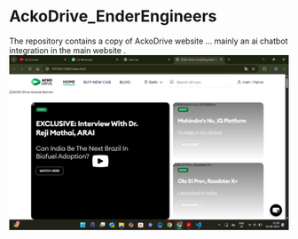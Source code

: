 # AckoDrive_EnderEngineers
The repository contains a copy of AckoDrive website ... mainly an ai chatbot integration in the main website .
![App Screenshot](images/Screenshot%202025-08-16%20215847.png)